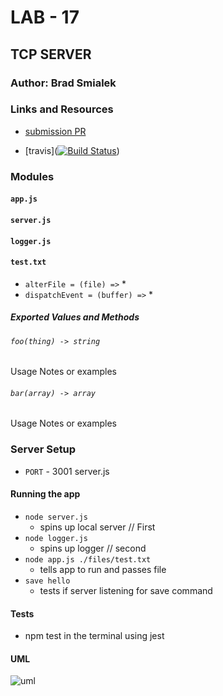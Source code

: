 
# LAB - 17

## TCP SERVER

### Author: Brad Smialek

### Links and Resources

* [submission PR](https://github.com/brad-smialek-401-advanced-javascript/lab-class-17-tcp-server/blob/master/README.md)

* [travis]([![Build Status](https://www.travis-ci.com/brad-smialek-401-advanced-javascript/lab-class-17-tcp-server.svg?branch=master)](https://www.travis-ci.com/brad-smialek-401-advanced-javascript/lab-class-17-tcp-server))

 

### Modules
#### `app.js`
#### `server.js`
#### `logger.js`
#### `test.txt`

* `alterFile = (file) =>`
  *
* `dispatchEvent = (buffer) =>`
  *

##### Exported Values and Methods

###### `foo(thing) -> string`
Usage Notes or examples

###### `bar(array) -> array`
Usage Notes or examples


###  Server Setup
* `PORT` - 3001 server.js


#### Running the app
* `node server.js` 
  * spins up local server // First
* `node logger.js` 
  * spins up logger // second
* `node app.js ./files/test.txt`
  * tells app to run and passes file 
* `save hello`
  * tests if server listening for save command

  
#### Tests
*  npm test in the terminal using jest


#### UML
![uml](./assets/tcp.jpg)


